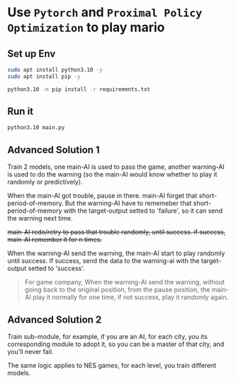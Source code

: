 # Use `Pytorch` and `Proximal Policy Optimization` to play mario

## Set up Env
```bash
sudo apt install python3.10 -y
sudo apt install pip -y

python3.10 -m pip install -r requirements.txt
```

## Run it
```bash
python3.10 main.py
```

## Advanced Solution 1

Train 2 models, one main-AI is used to pass the game, another warning-AI is used to do the warning (so the main-AI would know whether to play it randomly or predictively).

When the main-AI got trouble, pause in there. main-AI forget that short-period-of-memory. But the warning-AI have to rememeber that short-period-of-memory with the target-output setted to 'failure', so it can send the warning next time.

~~main-AI redo/retry to pass that trouble randomly, until success. if success, main-AI remember it for n times.~~

When the warning-AI send the warning, the main-AI start to play randomly until success. If success, send the data to the warning-ai with the target-output setted to 'success'.

> For game company, When the warning-AI send the warning, without going back to the original position, from the pause position, the main-AI play it normally for one time, if not success, play it randomly again. 

## Advanced Solution 2

Train sub-module, for example, if you are an AI, for each city, you its corresponding module to adopt it, so you can be a master of that city, and you'll never fail.

The same logic applies to NES games, for each level, you train different models.